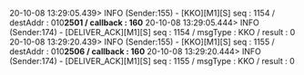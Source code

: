 20-10-08 13:29:05.439>  INFO (Sender:155) - [KKO][M1][S] seq : 1154 / destAddr : 010****2501 / callback : 160****
20-10-08 13:29:05.444>  INFO (Sender:174) - [DELIVER_ACK][M1][S] seq : 1154 / msgType : KKO / result : 0
20-10-08 13:29:20.439>  INFO (Sender:155) - [KKO][M1][S] seq : 1155 / destAddr : 010****2506 / callback : 160****
20-10-08 13:29:20.444>  INFO (Sender:174) - [DELIVER_ACK][M1][S] seq : 1155 / msgType : KKO / result : 0